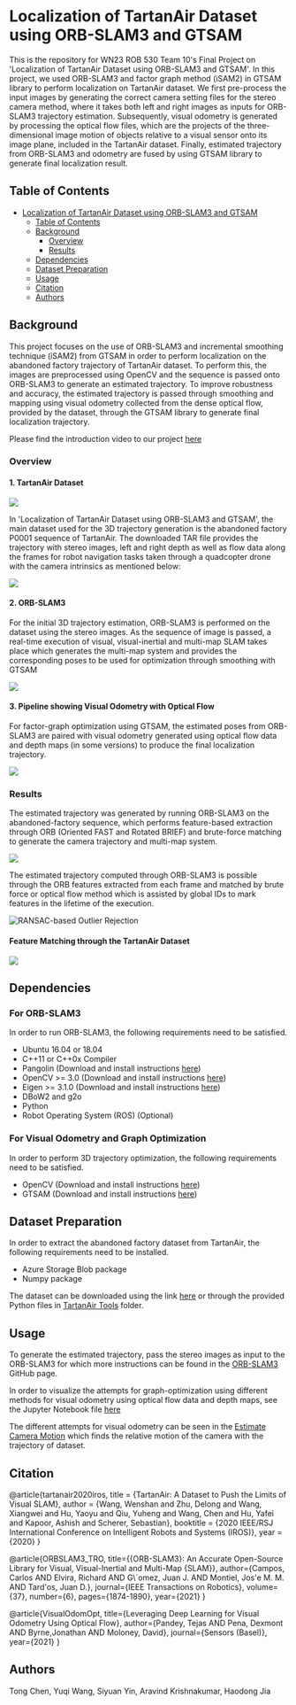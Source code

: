 # Localization of TartanAir Dataset using ORB-SLAM3 and GTSAM

This is the repository for WN23 ROB 530 Team 10's Final Project on 'Localization of TartanAir Dataset using ORB-SLAM3 and GTSAM'.  In this project, we used ORB-SLAM3 and factor graph method (iSAM2) in GTSAM library to perform localization on TartanAir dataset. We first pre-process the input images by generating the correct camera setting files for the stereo camera method, where it takes both left and right images as inputs for ORB-SLAM3 trajectory estimation. Subsequently, visual odometry is generated by processing the optical flow files, which are the projects of the three-dimensional image motion of objects relative to a visual sensor onto its image plane, included in the TartanAir dataset. Finally, estimated trajectory from ORB-SLAM3 and odometry are fused by using GTSAM library to generate final localization result.

## Table of Contents
- [Localization of TartanAir Dataset using ORB-SLAM3 and GTSAM](#Localization-of-TartanAir-Dataset-using-ORB-SLAM3-and-GTSAM)
  - [Table of Contents](#table-of-contents)
  - [Background](#background)
    - [Overview](#overview)
    - [Results](#results)
  - [Dependencies](#dependencies)
  - [Dataset Preparation](#dataset-preparation)
  - [Usage](#usage)
  - [Citation](#citation)
  - [Authors](#authors)
  
## Background

This project focuses on the use of ORB-SLAM3 and incremental smoothing technique (iSAM2) from GTSAM in order to perform localization on the abandoned factory trajectory of TartanAir dataset. To perform this, the images are preprocessed using OpenCV and the sequence is passed onto ORB-SLAM3 to generate an estimated trajectory. To improve robustness and accuracy, the estimated trajectory is passed through smoothing and mapping using visual odometry collected from the dense optical flow, provided by the dataset, through the GTSAM library to generate final localization trajectory.

Please find the introduction video to our project [here](https://www.youtube.com/watch?v=JXXVHaLAXbg)

### Overview

#### 1. TartanAir Dataset
![](./images/tartanair.png)

In 'Localization of TartanAir Dataset using ORB-SLAM3 and GTSAM', the main dataset used for the 3D trajectory generation is the abandoned factory P0001 sequence of TartanAir. The downloaded TAR file provides the trajectory with stereo images, left and right depth as well as flow data along the frames for robot navigation tasks taken through a quadcopter drone with the camera intrinsics as mentioned below:

![](./images/camera_intrinsics.PNG)

#### 2. ORB-SLAM3

For the initial 3D trajectory estimation, ORB-SLAM3 is performed on the dataset using the stereo images. As the sequence of image is passed, a real-time execution of visual, visual-inertial and multi-map SLAM takes place which generates the multi-map system and provides the corresponding poses to be used for optimization through smoothing with GTSAM

![](./images/ORB-SLAM3.png)

#### 3. Pipeline showing Visual Odometry with Optical Flow

For factor-graph optimization using GTSAM, the estimated poses from ORB-SLAM3 are paired with visual odometry generated using optical flow data and depth maps (in some versions) to produce the final localization trajectory.

![](./images/Pipeline.png)

### Results

The estimated trajectory was generated by running ORB-SLAM3 on the abandoned-factory sequence, which performs feature-based extraction through ORB (Oriented FAST and Rotated BRIEF) and brute-force matching to generate the camera trajectory and multi-map system.  

![](./images/tr_orb_slam.gif)

The estimated trajectory computed through ORB-SLAM3 is possible through the ORB features extracted from each frame and matched by brute force or optical flow method which is assisted by global IDs to mark features in the lifetime of the execution.

![RANSAC-based Outlier Rejection](./images/Ransac.png)

#### Feature Matching through the TartanAir Dataset
![](./images/feature_matching.gif)

## Dependencies

### For ORB-SLAM3

In order to run ORB-SLAM3, the following requirements need to be satisfied.
- Ubuntu 16.04 or 18.04
- C++11 or C++0x Compiler
- Pangolin (Download and install instructions [here](https://github.com/stevenlovegrove/Pangolin))
- OpenCV >= 3.0 (Download and install instructions [here](http://opencv.org/))
- Eigen >= 3.1.0 (Download and install instructions [here](http://eigen.tuxfamily.org/))
- DBoW2 and g2o
- Python
- Robot Operating System (ROS) (Optional)

### For Visual Odometry and Graph Optimization

In order to perform 3D trajectory optimization, the following requirements need to be satisfied.

- OpenCV (Download and install instructions [here](http://opencv.org/))
- GTSAM (Download and install instructions [here](https://github.com/borglab/gtsam))

## Dataset Preparation

In order to extract the abandoned factory dataset from TartanAir, the following requirements need to be installed.

- Azure Storage Blob package
- Numpy package

The dataset can be downloaded using the link [here](https://cmu.box.com/s/5ycmyx1q3vumesl0bozfze1a54ejwgmq) or through the provided Python files in [TartanAir Tools](./tartanair_tools) folder.

## Usage

To generate the estimated trajectory, pass the stereo images as input to the ORB-SLAM3 for which more instructions can be found in the [ORB-SLAM3](https://github.com/UZ-SLAMLab/ORB_SLAM3/tree/4452a3c4ab75b1cde34e5505a36ec3f9edcdc4c4) GitHub page.

In order to visualize the attempts for graph-optimization using different methods for visual odometry using optical flow data and depth maps, see the Jupyter Notebook file [here](./OpticalFlow_GTSAM/OF_GTSAM.ipynb)

The different attempts for visual odometry can be seen in the [Estimate Camera Motion](./Estimate_Camera_Motion) which finds the relative motion of the camera with the trajectory of dataset.

## Citation

@article{tartanair2020iros,
  title =   {TartanAir: A Dataset to Push the Limits of Visual SLAM},
  author =  {Wang, Wenshan and Zhu, Delong and Wang, Xiangwei and Hu, Yaoyu and Qiu, Yuheng and Wang, Chen and Hu, Yafei and Kapoor, Ashish and Scherer, Sebastian},
  booktitle = {2020 IEEE/RSJ International Conference on Intelligent Robots and Systems (IROS)},
  year =    {2020}
}

@article{ORBSLAM3_TRO,
      title={{ORB-SLAM3}: An Accurate Open-Source Library for Visual, Visual-Inertial 
               and Multi-Map {SLAM}},
      author={Campos, Carlos AND Elvira, Richard AND G\´omez, Juan J. AND Montiel, 
              Jos\'e M. M. AND Tard\'os, Juan D.},
      journal={IEEE Transactions on Robotics}, 
      volume={37},
      number={6},
      pages={1874-1890},
      year={2021}
     }

@article{VisualOdomOpt,
      title={Leveraging Deep Learning for Visual Odometry Using Optical Flow},
      author={Pandey, Tejas AND Pena, Dexmont AND Byrne,Jonathan AND Moloney, David},
      journal={Sensors (Basel)}, 
      year={2021}
     }

## Authors
Tong Chen, Yuqi Wang, Siyuan Yin, Aravind Krishnakumar, Haodong Jia



